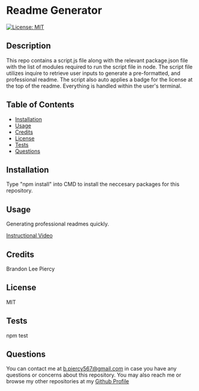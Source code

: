 
# Readme Generator
[![License: MIT](https://img.shields.io/badge/License-MIT-yellow.svg)](https://opensource.org/licenses/MIT)
## Description

This repo contains a script.js file along with the relevant package.json file with the list of modules required to run the script file in node. The script file utilizes inquire to retrieve user inputs to generate a pre-formatted, and professional readme. The script also auto applies a badge for the license at the top of the readme. Everything is handled within the user's terminal.

## Table of Contents

- [Installation](#installation)
- [Usage](#usage)
- [Credits](#credits)
- [License](#license)
- [Tests](#tests)
- [Questions](#questions)

## Installation

Type "npm install" into CMD to install the neccesary packages for this repository.

## Usage

Generating professional readmes quickly.

[Instructional Video](https://www.youtube.com/watch?v=tKxd32eAGvM&feature=youtu.be)

## Credits

Brandon Lee Piercy

## License

MIT

## Tests

npm test

## Questions

You can contact me at b.piercy567@gmail.com in case you have any questions or concerns about this repository.
You may also reach me or browse my other repositories at my [Github Profile](https://github.com/brandonleepiercy)
